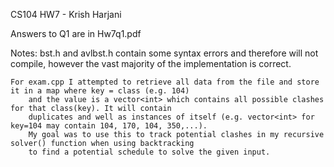 CS104 HW7 - Krish Harjani

Answers to Q1 are in Hw7q1.pdf

Notes: bst.h and avlbst.h contain some syntax errors and therefore will not compile, however the vast majority of
	the implementation is correct. 

	For exam.cpp I attempted to retrieve all data from the file and store it in a map where key = class (e.g. 104) 
		and the value is a vector<int> which contains all possible clashes for that class(key). It will contain 
		duplicates and well as instances of itself (e.g. vector<int> for key=104 may contain 104, 170, 104, 350,...).
		My goal was to use this to track potential clashes in my recursive solver() function when using backtracking 
		to find a potential schedule to solve the given input. 



